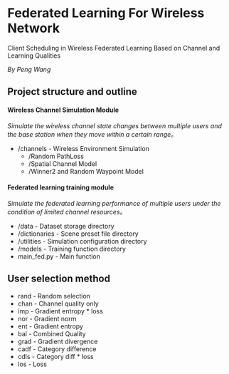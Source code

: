 # Federated Learning For Wireless Network

Client Scheduling in Wireless Federated Learning Based on Channel and Learning Qualities

*By Peng Wang*

## Project structure and outline
#### Wireless Channel Simulation Module
*Simulate the wireless channel state changes between multiple users and the base station when they move within a certain range。*
- /channels - Wireless Environment Simulation
  - /Random PathLoss
  - /Spatial Channel Model
  - /Winner2 and Random Waypoint Model

#### Federated learning training module
*Simulate the federated learning performance of multiple users under the condition of limited channel resources。*
- /data - Dataset storage directory
- /dictionaries - Scene preset file directory
- /utilities - Simulation configuration directory
- /models - Training function directory
- main_fed.py - Main function


## User selection method
- rand - Random selection
- chan - Channel quality only
- imp  - Gradient entropy \* loss
- nor  - Gradient norm
- ent  - Gradient entropy
- bal  - Combined Quality
- grad - Gradient divergence
- cadf - Category difference
- cdls - Category diff \* loss
- los  - Loss

